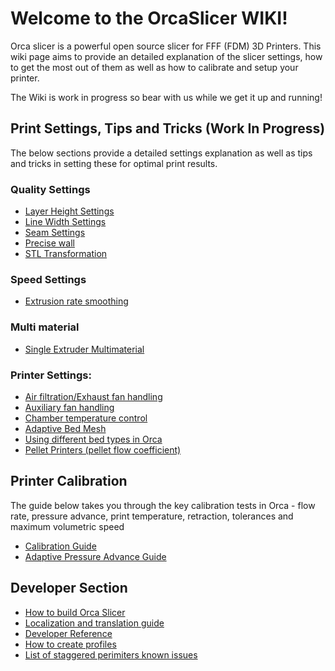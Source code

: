 # Welcome to the OrcaSlicer WIKI!

Orca slicer is a powerful open source slicer for FFF (FDM) 3D Printers. This wiki page aims to provide an detailed explanation of the slicer settings, how to get the most out of them as well as how to calibrate and setup your printer. 

The Wiki is work in progress so bear with us while we get it up and running!

## Print Settings, Tips and Tricks (Work In Progress)
The below sections provide a detailed settings explanation as well as tips and tricks in setting these for optimal print results.

### Quality Settings
- [Layer Height Settings](quality_settings_layer_height)
- [Line Width Settings](quality_settings_line_width)
- [Seam Settings](quality_settings_seam)
- [Precise wall](Precise-wall)
- [STL Transformation](stl-transformation)

### Speed Settings
- [Extrusion rate smoothing](extrusion-rate-smoothing)

### Multi material
- [Single Extruder Multimaterial](semm)

### Printer Settings:
- [Air filtration/Exhaust fan handling](air-filtration)
- [Auxiliary fan handling](Auxiliary-fan)
- [Chamber temperature control](chamber-temperature)
- [Adaptive Bed Mesh](adaptive-bed-mesh)
- [Using different bed types in Orca](bed-types)
- [Pellet Printers (pellet flow coefficient)](pellet-flow-coefficient)

## Printer Calibration
The guide below takes you through the key calibration tests in Orca - flow rate, pressure advance, print temperature, retraction, tolerances and maximum volumetric speed
- [Calibration Guide](./Calibration)
- [Adaptive Pressure Advance Guide](adaptive-pressure-advance)

## Developer Section
- [How to build Orca Slicer](./How-to-build)
- [Localization and translation guide](Localization_guide)
- [Developer Reference](https://github.com/SoftFever/OrcaSlicer/blob/main/doc/developer-reference/Home.md)
- [How to create profiles](./How-to-create-profiles)
- [List of staggered perimiters known issues](./staggered-perimiters-known-issues.md)
